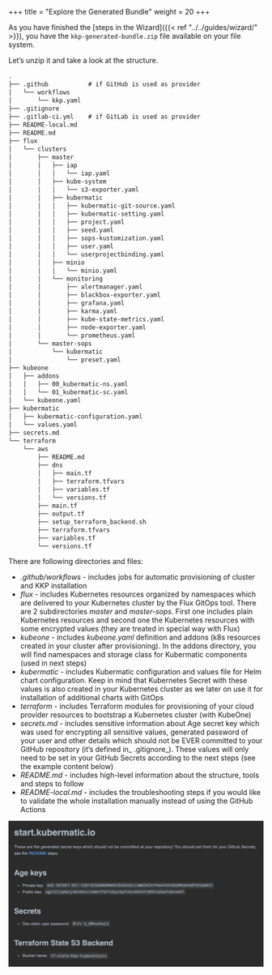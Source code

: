 +++
title = "Explore the Generated Bundle"
weight = 20
+++

As you have finished the [steps in the Wizard]({{< ref "../../guides/wizard/" >}}), you have the `kkp-generated-bundle.zip`
file available on your file system.

Let’s unzip it and take a look at the structure.

```text
.
├── .github           # if GitHub is used as provider
│   └── workflows
│       └── kkp.yaml
├── .gitignore
├── .gitlab-ci.yml    # if GitLab is used as provider
├── README-local.md
├── README.md
├── flux
│   └── clusters
│       ├── master
│       │   ├── iap
│       │   │   └── iap.yaml
│       │   ├── kube-system
│       │   │   └── s3-exporter.yaml
│       │   ├── kubermatic
│       │   │   ├── kubermatic-git-source.yaml
│       │   │   ├── kubermatic-setting.yaml
│       │   │   ├── project.yaml
│       │   │   ├── seed.yaml
│       │   │   ├── sops-kustomization.yaml
│       │   │   ├── user.yaml
│       │   │   └── userprojectbinding.yaml
│       │   ├── minio
│       │   │   └── minio.yaml
│       │   └── monitoring
│       │       ├── alertmanager.yaml
│       │       ├── blackbox-exporter.yaml
│       │       ├── grafana.yaml
│       │       ├── karma.yaml
│       │       ├── kube-state-metrics.yaml
│       │       ├── node-exporter.yaml
│       │       └── prometheus.yaml
│       └── master-sops
│           └── kubermatic
│               └── preset.yaml
├── kubeone
│   ├── addons
│   │   ├── 00_kubermatic-ns.yaml
│   │   └── 01_kubermatic-sc.yaml
│   └── kubeone.yaml
├── kubermatic
│   ├── kubermatic-configuration.yaml
│   └── values.yaml
├── secrets.md
└── terraform
    └── aws
        ├── README.md
        ├── dns
        │   ├── main.tf
        │   ├── terraform.tfvars
        │   ├── variables.tf
        │   └── versions.tf
        ├── main.tf
        ├── output.tf
        ├── setup_terraform_backend.sh
        ├── terraform.tfvars
        ├── variables.tf
        └── versions.tf
```

There are following directories and files:

* _.github/workflows_ - includes jobs for automatic provisioning of cluster and KKP installation
* _flux_ - includes Kubernetes resources organized by namespaces which are delivered to your Kubernetes cluster by the Flux GitOps tool.
  There are 2 subdirectories _master_ and _master-sops_. First one includes plain Kubernetes resources and second one
  the Kubernetes resources with some encrypted values (they are treated in special way with Flux)
* _kubeone_ - includes _kubeone.yaml_ definition and addons (k8s resources created in your cluster after provisioning).
  In the addons directory, you will find namespaces and storage class for Kubermatic components (used in next steps)
* _kubermatic_ - includes Kubermatic configuration and values file for Helm chart configuration.
  Keep in mind that Kubernetes Secret with these values is also created in your Kubernetes cluster as we later on use
  it for installation of additional charts with GitOps
* _terraform_ - includes Terraform modules for provisioning of your cloud provider resources to bootstrap a Kubernetes cluster (with KubeOne)
* _secrets.md_ - includes sensitive information about Age secret key which was used for encrypting all sensitive values,
  generated password of your user and other details which should not be EVER committed to your GitHub repository (it’s defined in_ .gitignore_).
  These values will only need to be set in your GitHub Secrets according to the next steps (see the example content below)
* _README.md_ - includes high-level information about the structure, tools and steps to follow
* _README-local.md_ - includes the troubleshooting steps if you would like to validate the whole installation
  manually instead of using the GitHub Actions

![Example content of secrets.md file](example-secrets.png?width=700px&classes=shadow,border "Example content of secrets.md file")
